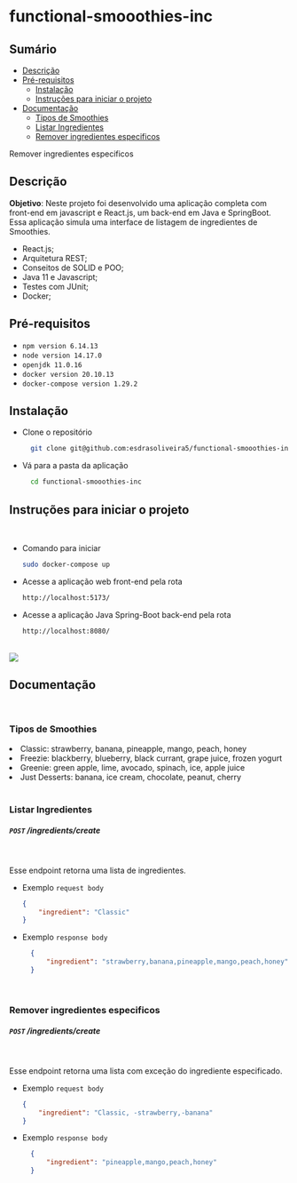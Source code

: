 # functional-smooothies-inc

## Sumário

- [Descrição](#Descrição)
- [Pré-requisitos](#Pre-requisitos)
  - [Instalação](#Instalação)
  - [Instruções para iniciar o projeto](#Intruções-para-iniciar-o-projeto)
- [Documentação](#Documentação)
  - [Tipos de Smoothies](#Tipos-de-Smoothies)
  - [Listar Ingredientes](#Listar-Ingredientes)
  - [Remover ingredientes especificos](#Remover-ingredientes-especificos)

Remover ingredientes especificos
<br>

## Descrição

**Objetivo**: Neste projeto foi desenvolvido uma aplicação completa com front-end em javascript e React.js, um back-end em Java e SpringBoot. Essa aplicação simula uma interface de listagem de ingredientes de Smoothies.

- React.js;
- Arquitetura REST;
- Conseitos de SOLID e POO;
- Java 11 e Javascript;
- Testes com JUnit;
- Docker;

## Pré-requisitos

- `npm version 6.14.13`
- `node version 14.17.0`
- `openjdk 11.0.16`
- `docker version 20.10.13`
- `docker-compose version 1.29.2`

## Instalação

- Clone o repositório
  ```sh
    git clone git@github.com:esdrasoliveira5/functional-smooothies-inc.git
- Vá para a pasta da aplicação
  ```sh
    cd functional-smooothies-inc

## Instruções para iniciar o projeto

<br>

- Comando para iniciar

  ```sh
  sudo docker-compose up


- Acesse a aplicação web front-end pela rota

  ```sh
  http://localhost:5173/


- Acesse a aplicação Java Spring-Boot back-end pela rota

  ```sh
  http://localhost:8080/


<br/>

<img src="./assets/image.png">

## Documentação

 <br/>

### **Tipos de Smoothies**

<li>Classic: strawberry, banana, pineapple, mango, peach, honey</li>
<li>Freezie: blackberry, blueberry, black currant, grape juice, frozen yogurt</li>
<li>Greenie: green apple, lime, avocado, spinach, ice, apple juice</li>
<li>Just Desserts: banana, ice cream, chocolate, peanut, cherry</li>

<br/>

### **Listar Ingredientes** 
##### `POST` /ingredients/create
  <br/>

  Esse endpoint retorna uma lista de ingredientes.

  - Exemplo `request body` 
    ``` json
    {
        "ingredient": "Classic"
    }
    ```

  - Exemplo `response body`
    ```json
      {
          "ingredient": "strawberry,banana,pineapple,mango,peach,honey"
      }
    ```
  <br/>

### **Remover ingredientes especificos** 
##### `POST` /ingredients/create
  <br/>

  Esse endpoint retorna uma lista com exceção do ingrediente especificado.

  - Exemplo `request body` 
    ``` json
    {
        "ingredient": "Classic, -strawberry,-banana"
    }
    ```

  - Exemplo `response body`
    ```json
      {
          "ingredient": "pineapple,mango,peach,honey"
      }
    ```
  <br/>

<br/>
